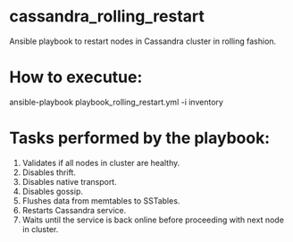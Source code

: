 # cassandra_rolling_restart
Ansible playbook to restart nodes in Cassandra cluster in rolling fashion.

# How to executue:
ansible-playbook playbook_rolling_restart.yml -i inventory

# Tasks performed by the playbook:
1. Validates if all nodes in cluster are healthy.
2. Disables thrift.
3. Disables native transport.
4. Disables gossip.
5. Flushes data from memtables to SSTables.
6. Restarts Cassandra service.
7. Waits until the service is back online before proceeding with next node in cluster.
